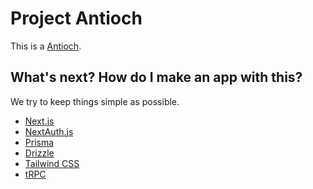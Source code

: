 # Project Antioch

This is a [Antioch](https://antioch.maravian.com/).

## What's next? How do I make an app with this?

We try to keep things simple as possible.

- [Next.js](https://nextjs.org)
- [NextAuth.js](https://next-auth.js.org)
- [Prisma](https://prisma.io)
- [Drizzle](https://orm.drizzle.team)
- [Tailwind CSS](https://tailwindcss.com)
- [tRPC](https://trpc.io)
